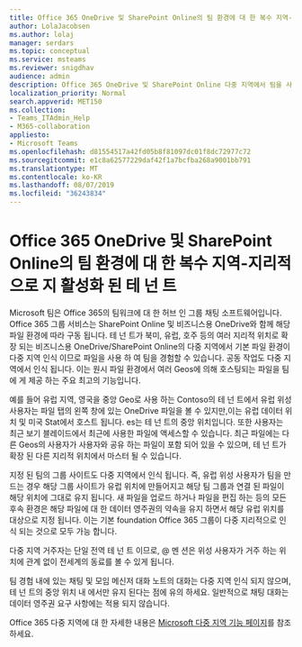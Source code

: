 ```yaml
---
title: Office 365 OneDrive 및 SharePoint Online의 팀 환경에 대 한 복수 지역-지리적으로 지 활성화 된 테 넌 트
author: LolaJacobsen
ms.author: lolaj
manager: serdars
ms.topic: conceptual
ms.service: msteams
ms.reviewer: snigdhav
audience: admin
description: Office 365 OneDrive 및 SharePoint Online 다중 지역에서 팀을 사용 하는 방법에 대해 자세히 알아보세요.
localization_priority: Normal
search.appverid: MET150
ms.collection:
- Teams_ITAdmin_Help
- M365-collaboration
appliesto:
- Microsoft Teams
ms.openlocfilehash: d81554517a42fd05b8f81097dc01f8dc72977c72
ms.sourcegitcommit: e1c8a62577229daf42f1a7bcfba268a9001bb791
ms.translationtype: MT
ms.contentlocale: ko-KR
ms.lasthandoff: 08/07/2019
ms.locfileid: "36243834"
---
```

<a name="teams-experience-in-an-office-365-onedrive-and-sharepoint-online-multi-geo-enabled-tenancy"></a>Office 365 OneDrive 및 SharePoint Online의 팀 환경에 대 한 복수 지역-지리적으로 지 활성화 된 테 넌 트
===========================================

Microsoft 팀은 Office 365의 팀워크에 대 한 허브 인 그룹 채팅 소프트웨어입니다. Office 365 그룹 서비스는 SharePoint Online 및 비즈니스용 OneDrive와 함께 해당 파일 환경에 따라 구동 됩니다. 테 넌 트가 북미, 유럽, 호주 등의 여러 지리적 위치로 확장 되는 비즈니스용 OneDrive/SharePoint Online의 다중 지역에서 기본 파일 환경이 다중 지역 인식 이므로 파일을 사용 하 여 팀을 경험할 수 있습니다. 공동 작업도 다중 지역에서 인식 됩니다. 이는 원시 파일 환경에서 여러 Geos에 의해 호스팅되는 파일을 팀에 게 제공 하는 주요 최고의 기능입니다.

예를 들어 유럽 지역, 영국을 중앙 Geo로 사용 하는 Contoso의 테 넌 트에서 유럽 위성 사용자는 파일 탭의 왼쪽 창에 있는 OneDrive 파일을 볼 수 있지만,이는 유럽 데이터 위치 및 미국 Stat에서 호스트 됩니다. es는 테 넌 트의 중앙 위치입니다. 또한 사용자는 최근 보기 블레이드에서 최근에 사용한 파일에 액세스할 수 있습니다. 최근 파일에는 다른 Geos의 사용자가 사용자와 공유 하는 파일이 포함 되어 있을 수 있으며, 테 넌 트가 확장 된 다른 지리적 위치에서 마스터 될 수 있습니다. 

지정 된 팀의 그룹 사이트도 다중 지역에서 인식 됩니다. 즉, 유럽 위성 사용자가 팀을 만드는 경우 해당 그룹 사이트가 유럽 위치에 만들어지고 해당 팀 그룹과 연결 된 파일이 해당 위치에 그대로 유지 됩니다. 새 파일을 업로드 하거나 파일을 편집 하는 등의 모든 후속 환경은 해당 파일에 대 한 데이터 영주권의 약속을 유지 하면서 해당 유럽 위치를 대상으로 지정 됩니다. 이는 기본 foundation Office 365 그룹이 다중 지리적으로 인식 되는 것으로 모두 가능 합니다.

다중 지역 거주자는 단일 전역 테 넌 트 이므로, @ 멘 션은 위성 사용자가 거주 하는 위치에 관계 없이 전세계의 동료를 볼 수 있게 됩니다. 

팀 경험 내에 있는 채팅 및 모임 메신저 대화 노트의 대화는 다중 지역 인식 되지 않으며, 테 넌 트의 중앙 위치 내 에서만 유지 된다는 점에 유의 하세요. 일반적으로 채팅 대화는 데이터 영주권 요구 사항에는 적용 되지 않습니다.

Office 365 다중 지역에 대 한 자세한 내용은 [Microsoft 다중 지역 기능 페이지](https://aka.ms/multi-geo)를 참조 하세요.